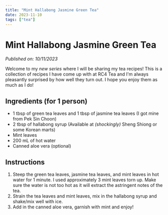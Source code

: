 ```yaml
---
title: "Mint Hallabong Jasmine Green Tea"
date: 2023-11-10
tags: ["tea"]
---
```


# Mint Hallabong Jasmine Green Tea

_Published on: 10/11/2023_

Welcome to my _new series_ where I will be sharing my tea recipes! This is a collection of recipes I have come up with at RC4 Tea and I'm always pleasantly surprised by how well they turn out. I hope you enjoy them as much as I do!

## Ingredients (for 1 person)

- 1 tbsp of green tea leaves and 1 tbsp of jasmine tea leaves (I got mine from Pek Sin Choon)
- 2 tbsp of hallabong syrup (Available at _(shockingly)_ Sheng Shiong or some Korean marts)
- Mint leaves
- 200 mL of hot water
- Canned aloe vera (optional)

## Instructions

1. Steep the green tea leaves, jasmine tea leaves, and mint leaves in hot water for 1 minute. I used approximately 3 mint leaves torn up. Make sure the water is not too hot as it will extract the astringent notes of the tea.
1. Strain the tea leaves and mint leaves, mix in the hallabong syrup and shake/mix well with ice.
1. Add in the canned aloe vera, garnish with mint and enjoy!
